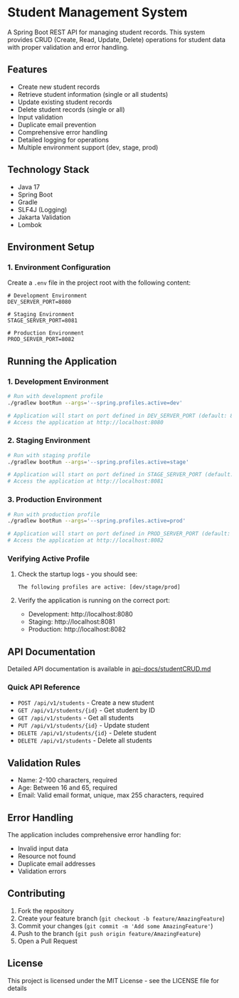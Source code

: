 # Student Management System

A Spring Boot REST API for managing student records. This system provides CRUD (Create, Read, Update, Delete) operations for student data with proper validation and error handling.

## Features

- Create new student records
- Retrieve student information (single or all students)
- Update existing student records
- Delete student records (single or all)
- Input validation
- Duplicate email prevention
- Comprehensive error handling
- Detailed logging for operations
- Multiple environment support (dev, stage, prod)

## Technology Stack

- Java 17
- Spring Boot
- Gradle
- SLF4J (Logging)
- Jakarta Validation
- Lombok

## Environment Setup

### 1. Environment Configuration

Create a `.env` file in the project root with the following content:

```properties
# Development Environment
DEV_SERVER_PORT=8080

# Staging Environment
STAGE_SERVER_PORT=8081

# Production Environment
PROD_SERVER_PORT=8082
```

## Running the Application

### 1. Development Environment
```bash
# Run with development profile
./gradlew bootRun --args='--spring.profiles.active=dev'

# Application will start on port defined in DEV_SERVER_PORT (default: 8080)
# Access the application at http://localhost:8080
```

### 2. Staging Environment
```bash
# Run with staging profile
./gradlew bootRun --args='--spring.profiles.active=stage'

# Application will start on port defined in STAGE_SERVER_PORT (default: 8081)
# Access the application at http://localhost:8081
```

### 3. Production Environment
```bash
# Run with production profile
./gradlew bootRun --args='--spring.profiles.active=prod'

# Application will start on port defined in PROD_SERVER_PORT (default: 8082)
# Access the application at http://localhost:8082
```

### Verifying Active Profile

1. Check the startup logs - you should see:
   ```
   The following profiles are active: [dev/stage/prod]
   ```

2. Verify the application is running on the correct port:
   - Development: http://localhost:8080
   - Staging: http://localhost:8081
   - Production: http://localhost:8082


## API Documentation

Detailed API documentation is available in [api-docs/studentCRUD.md](api-docs/studentCRUD.md)

### Quick API Reference

- `POST /api/v1/students` - Create a new student
- `GET /api/v1/students/{id}` - Get student by ID
- `GET /api/v1/students` - Get all students
- `PUT /api/v1/students/{id}` - Update student
- `DELETE /api/v1/students/{id}` - Delete student
- `DELETE /api/v1/students` - Delete all students

## Validation Rules

- Name: 2-100 characters, required
- Age: Between 16 and 65, required
- Email: Valid email format, unique, max 255 characters, required

## Error Handling

The application includes comprehensive error handling for:
- Invalid input data
- Resource not found
- Duplicate email addresses
- Validation errors

## Contributing

1. Fork the repository
2. Create your feature branch (`git checkout -b feature/AmazingFeature`)
3. Commit your changes (`git commit -m 'Add some AmazingFeature'`)
4. Push to the branch (`git push origin feature/AmazingFeature`)
5. Open a Pull Request

## License

This project is licensed under the MIT License - see the LICENSE file for details 